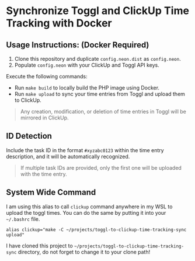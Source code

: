 # Synchronize Toggl and ClickUp Time Tracking with Docker

## Usage Instructions: (Docker Required)

1. Clone this repository and duplicate `config.neon.dist` as `config.neon`.
2. Populate `config.neon` with your ClickUp and Toggl API keys.

Execute the following commands:

- Run `make build` to locally build the PHP image using Docker.
- Run `make upload` to sync your time entries from Toggl and upload them to ClickUp.

> Any creation, modification, or deletion of time entries in Toggl will be mirrored in ClickUp.

## ID Detection

Include the task ID in the format `#xyzabc0123` within the time entry description, and it will be automatically recognized.

>If multiple task IDs are provided, only the first one will be uploaded with the time entry.

## System Wide Command

I am using this alias to call `clickup` command anywhere in my WSL to upload the 
toggl times. You can do the same by putting it into your `~/.bashrc` file.

```
alias clickup="make -C ~/projects/toggl-to-clickup-time-tracking-sync upload"
```

I have cloned this project to `~/projects/toggl-to-clickup-time-tracking-sync` directory,
do not forget to change it to your clone path!
